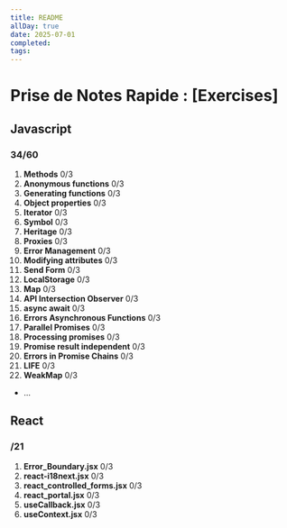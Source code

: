 ```yaml
---
title: README
allDay: true
date: 2025-07-01
completed:
tags:
---
```

# Prise de Notes Rapide : [Exercises]

## Javascript

### 34/60

1. **Methods** 0/3
2. **Anonymous functions** 0/3
3. **Generating functions** 0/3
4. **Object properties** 0/3
5. **Iterator** 0/3
6. **Symbol** 0/3
7. **Heritage** 0/3
8. **Proxies** 0/3
9. **Error Management** 0/3
10. **Modifying attributes** 0/3
11. **Send Form** 0/3
12. **LocalStorage** 0/3
13. **Map** 0/3
14. **API Intersection Observer** 0/3
15. **async await** 0/3
16. **Errors Asynchronous Functions** 0/3
17. **Parallel Promises** 0/3
18. **Processing promises** 0/3
19. **Promise result independent** 0/3
20. **Errors in Promise Chains** 0/3
21. **LIFE** 0/3
22. **WeakMap** 0/3
- ...

## React

### /21

1. **Error_Boundary.jsx** 0/3
2. **react-i18next.jsx** 0/3
3. **react_controlled_forms.jsx** 0/3
4. **react_portal.jsx** 0/3
5. **useCallback.jsx** 0/3
6. **useContext.jsx** 0/3
